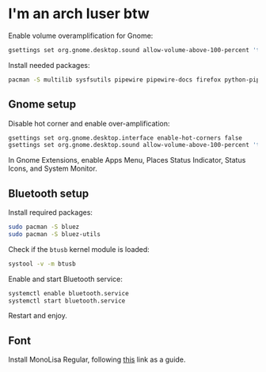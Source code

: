 # I'm an arch luser btw

Enable volume overamplification for Gnome:

``` bash
gsettings set org.gnome.desktop.sound allow-volume-above-100-percent 'true'
```

Install needed packages:

``` bash
pacman -S multilib sysfsutils pipewire pipewire-docs firefox python-pip python-flask python-requests python-pwntools
```

## Gnome setup

Disable hot corner and enable over-amplification:

``` bash
gsettings set org.gnome.desktop.interface enable-hot-corners false
gsettings set org.gnome.desktop.sound allow-volume-above-100-percent 'true'
```

In Gnome Extensions, enable Apps Menu, Places Status Indicator, Status Icons, and System Monitor.

## Bluetooth setup

Install required packages:

``` bash
sudo pacman -S bluez
sudo pacman -S bluez-utils
```

Check if the `btusb` kernel module is loaded:

``` bash
systool -v -m btusb
```

Enable and start Bluetooth service:

``` bash
systemctl enable bluetooth.service
systemctl start bluetooth.service
```

Restart and enjoy.

## Font

Install MonoLisa Regular, following [this](https://medium.com/@salswa/install-monolisa-font-in-vscode-and-github-codespaces-d5b81ed7f047) link as a guide.
